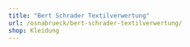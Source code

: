 ```yaml
---
title: "Bert Schrader Textilverwertung"
url: /osnabrueck/bert-schrader-textilverwertung/
shop: Kleidung
---
```

